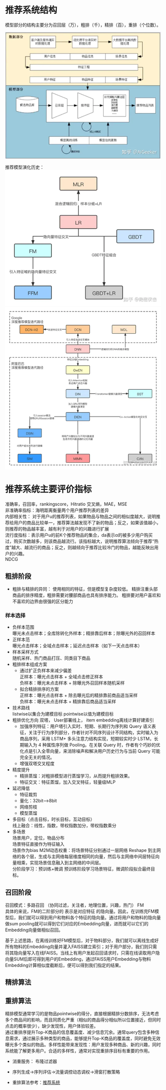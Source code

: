 # 推荐系统结构
模型部分的结构主要分为召回层（万），粗排（千），精排（百），重排（个位数）。 

![大致结构图](推荐系统架构.webp)

推荐模型演化历史：
![pic2](传统机器学习.webp)
![pic2](深度学习.webp)

# 推荐系统主要评价指标
准确率，召回率，rankingscore，Hitratio
交叉熵，MAE，MSE  
非准确率指标：海明距离衡量两个用户推荐列表的差异  
内部相关性： 对于用户u的推荐列表，如果物品与物品之间的相似度越大，说明推荐给用户的商品比较单一，推荐算法越发现不了新的物品；反之，如果该值越小，则推荐的物品越丰富，越有利于对用户的兴趣进行扩展  
流行度指标：表示用户u的前K个推荐物品的集合，da表示α的被多少用户购买过，购买次数越多，则该商品越流行。该指标越大，说明推荐算法倾向于推荐“热度”越大、越流行的商品；反之，则越倾向于推荐比较冷门的物品，越能反映出用户的兴趣。  
NDCG

## 粗排阶段
- 粗排与精排的异同： 
使用相同的特征，但是模型复杂度较低。
精排注重头部商品的排序精度，粗排需要对腰部商品也具有排序能力。
粗排要对用户喜欢和不喜欢的边界由很强的区分能力
### 样本选择
- 负样本范围  
    曝光未点击样本；全库除转化外样本；精排靠后样本；除曝光外的召回样本
- 正样本范  
    曝光点击样本；全域点击样本；延迟点击样本（如下一天点击样本）
- 样本采样方式  
随机采样、热门商品打压、同类目下商品
- 粗排样本组成方案  
    - 通过扩正负样本来减少偏差   
正样本：曝光点击样本 + 全域点击修正样本  
负样本：曝光未点击样本 + 除曝光外召回样本随机采样  
    - 拟合精排排序的方案  
正样本：曝光点击样本 + 除去曝光后的精排靠前商品适当采样  
负样本：曝光未点击样本 + 精排靠后商品适当采样
- 技术路线  
listwise以集合为建模目标
pointwise以值为建模目标
- 粗排优化方向
双塔， User部署线上， item embedding离线计算好建索引
    - 加强序列特征：用户塔引入实时、短期、长期行为序列和 Query 语义表征，关注于行为序列部分，作者针对不同序列设计不同结构，实时输入为商品序列，采用 LSTM+ 多头注意力结构实现，短期较实时少 LSTM，长期输入为 4 种属性序列做 Pooling。在关联 Query 时，作者有个巧妙的优化点是引入全零向量，来消除噪声和解决用户历史行为与当前 Query 可能完全无关的情况。
    - 增强双塔交叉程度
- 精度提升
    - 精排蒸馏：对粗排模型进行蒸馏学习，从而提升粗排效果。
    - 特征交叉：特征蒸馏，加入交叉特征，轻量级MLP
- 延迟降低
    - 特征裁剪
    - 量化：32bit-->8bit
    - 网络剪枝
    - 模型蒸馏
- 多目标（点击目标，时长目标，互动目标）  
线上融合：线性，指数，带权指数加分，带权指数乘分
- 多场景  
场景用户，定位，物品分布  
场景特征直接作为特征输入  
场景作为bias
M2M动态权重：将场景特征分别通过一层网络 Reshape 到主网络的各个层，生成与主网络每层维度相同的向量，然后与主网络中间层特征向量相乘，实现场景信息融入到主网络的中间层。  
分阶段学习：预训练+微调  预训练阶段学习场景特征，微调阶段拟合最终目标。  


## 召回阶段
召回模式：多路召回
（协同过滤，关注者，地理位置，兴趣，热门）
FM  
具体的来说，FM的二阶部分的 
 表示是对应特征 
 的隐向量。因此，在训练完FM模型后，我们就可以得到用户和物料各个特征的隐向量。通过将用户和物料的隐向量做sum pooling就可以得到它们对应的Embedding向量，进而就可以它们的Embedding向量做相似召回。  

基于上述思路，在离线训练好FM模型后，对于物料部分，我们就可以离线生成好所有物料的Embedding向量并灌入FAISS建立索引；对于用户部分，我们则只需将其隐向量写入在线FAISS。当线上有用户发起召回请求时，只需在线读取用户隐向量SUM后即可得到用户的Embedding，通过FAISS用户Embedding与物料Embedding计算相似度截断后，便可以得到我们指定的结果。
## 精排算法

## 重排算法
精排模型通常学习的是物品pointwise的得分，直接根据精排分数排序，无法考虑多个商品间的影响，而且同质化严重（相似的商品得分相似所以位置接近，但同时点击的概率很少），缺少发现性，用户体验较差。  
通过重排序提升Top-K商品的信息覆盖度、减少信息冗余。通常query包含多种信息需求，通过展示多种类型的商品，能够提升Top-K商品的覆盖度，同时避免无效曝光多个类似的物品。多样性能带来发现性：用户发现多种商品、新的兴趣，同时系统能了解更多用户。合适的多样性，通常对实现重排序目标有重要的作用。

- 消重服务：
布隆过滤器

- 序列生成->序列评估->流量调控动态调权->滑窗打散策略

- 重排算法参考：[推荐系统](https://zhuanlan.zhihu.com/p/662096012)
